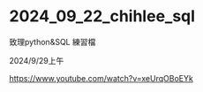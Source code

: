 # 2024_09_22_chihlee_sql
致理python&amp;SQL 練習檔


2024/9/29上午 

https://www.youtube.com/watch?v=xeUrqOBoEYk
